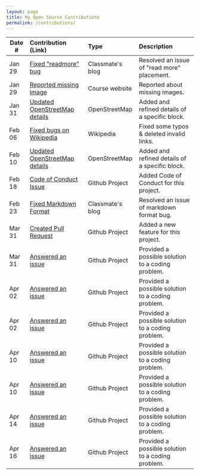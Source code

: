 ```yaml
---
layout: page
title: My Open Source Contributions
permalink: /contributions/
---
```


<!--
Type of the contribution should be "Wikipedia edit", "OpenStreet Map feature", "Documentation", "Course website", "Blog",
"Browser Add-on", etc.

The description should include a brief summary of what you did.

The link should bring us to a public page that shows your contribution. 

Replace the first row with your own contribution. 

-->





| Date #       | Contribution (Link)  | Type  | Description |
|---|:---|:---|:---|
| Jan 29   | [Fixed "readmore" bug](https://github.com/ossd-s25/Zephyr271828-weekly/issues/1) | Classmate's blog | Resolved an issue of "read more" placement. |
| Jan 29   | [Reported missing image](https://github.com/joannakl/ossd/issues/136) | Course website | Reported about missing images. |
| Jan 31   | [Updated OpenStreetMap details](https://www.openstreetmap.org/changeset/161995833#map=19/40.729345/-73.999584) | OpenStreetMap | Added and refined details of a specific block. |
| Feb 06   | [Fixed bugs on Wikipedia](https://en.wikipedia.org/wiki/Special:Contributions/Ailunccc) | Wikipedia | Fixed some typos & deleted invalid links. |
| Feb 10   | [Updated OpenStreetMap details](https://www.openstreetmap.org/changeset/162361687#map=19/40.735576/-73.992150) | OpenStreetMap | Added and refined details of a specific block. |
| Feb 18   | [Code of Conduct Issue](https://github.com/zhaozh10/ChatCAD/issues/13) | Github Project | Added Code of Conduct for this project. |
| Feb 23   | [Fixed Markdown Format](https://github.com/ossd-s25/Harry-Yang0518-weekly/issues/1) | Classmate's blog | Resolved an issue of markdown format bug. |
| Mar 31   | [Created Pull Request](https://github.com/bevacqua/dragula/pull/712) | Github Project | Added a new feature for this project. |
| Mar 31   | [Answered an issue](https://github.com/single-spa/single-spa/issues/1298) | Github Project | Provided a possible solution to a coding problem. |
| Apr 02   | [Answered an issue](https://github.com/clauderic/react-sortable-hoc/issues/887) | Github Project | Provided a possible solution to a coding problem. |
| Apr 02   | [Answered an issue](https://github.com/arc53/DocsGPT/issues/1717) | Github Project | Provided a possible solution to a coding problem. |
| Apr 10   | [Answered an issue](https://github.com/Tencent/Hippy/issues/4236) | Github Project | Provided a possible solution to a coding problem. |
| Apr 10   | [Answered an issue](https://github.com/expo/expo/issues/36079) | Github Project | Provided a possible solution to a coding problem. |
| Apr 14   | [Answered an issue](https://github.com/vercel/ai-chatbot/issues/925) | Github Project | Provided a possible solution to a coding problem. |
| Apr 16   | [Answered an issue](https://github.com/Zackriya-Solutions/meeting-minutes/issues/64) | Github Project | Provided a possible solution to a coding problem. |